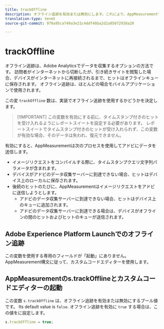 ```yaml
---
title: trackOffline
description: オフライン追跡を有効または無効にします。これにより、AppMeasurementでのデータ収集方法が変更されます。
translation-type: tm+mt
source-git-commit: 979a95ca749a3e21c4ddf48ba2d2a95672938a20

---
```



# trackOffline

オフライン追跡は、Adobe Analyticsでデータを収集するオプションの方法です。 訪問者がインターネットから切断したが、引き続きサイトを閲覧した場合、デバイスがインターネットに再接続されるまで、ヒットはオフラインキューに保存されます。 オフライン追跡は、ほとんどの場合モバイルアプリケーションで使用されます。

この変 `trackOffline` 数は、実装でオフライン追跡を使用するかどうかを決定します。

> [!IMPORTANT] この変数を有効にする前に、タイムスタンプ付きのヒットを受け入れるようにレポートスイートを設定する必要があります。 レポートスイートでタイムスタンプ付きのヒットが受け入れられず、この変数が有効な場合、そのデータは失われ、復元できません。

有効にすると、AppMeasurementは次のプロセスを使用してアドビにデータを送信します。

* イメージリクエストをコンパイルする際に、タイムスタンプクエリ文字列パラメータが含まれます。
* デバイスがアドビのデータ収集サーバーに到達できない場合、ヒットはデバイス上のローカルに保存されます。
* 後続のヒットのたびに、AppMeasurementはイメージリクエストをアドビに送信しようとします。
   * アドビのデータ収集サーバーに到達できない場合、ヒットはデバイス上のキューに追加されます。
   * アドビのデータ収集サーバーに到達できる場合は、デバイスがオフラインの間のヒットおよびヒットのキューが送信されます。

## Adobe Experience Platform Launchでのオフライン追跡

この変数を使用する専用のフィールドが「起動」にありません。 AppMeasurement構文に従って、カスタムコードエディターを使用します。

## AppMeasurementのs.trackOfflineとカスタムコードエディターの起動

この変数 `s.trackOffline` は、オフライン追跡を有効または無効にするブール値です。 Its default value is `false`. オフライン追跡を有効に `true` する場合は、この値をに設定します。

```js
s.trackOffline = true;
```
